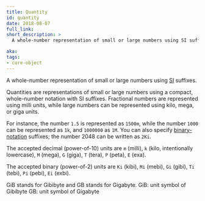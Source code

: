 ```yaml
---
title: Quantity
id: quantity
date: 2018-08-07
full_link:
short_description: >
  A whole-number representation of small or large numbers using SI suffixes.

aka: 
tags:
- core-object
---
```

 A whole-number representation of small or large numbers using [SI](https://en.wikipedia.org/wiki/International_System_of_Units) suffixes.

<!--more-->

Quantities are representations of small or large numbers using a compact,
whole-number notation with SI suffixes.  Fractional numbers are represented
using milli units, while large numbers can be represented using kilo,
mega, or giga units.

For instance, the number `1.5` is represented as `1500m`, while the number `1000`
can be represented as `1k`, and `1000000` as `1M`. You can also specify
[binary-notation](https://en.wikipedia.org/wiki/Binary_prefix) suffixes; the number 2048 can be written as `2Ki`.

The accepted decimal (power-of-10) units are `m` (milli), `k` (kilo,
intentionally lowercase), `M` (mega), `G` (giga), `T` (tera), `P` (peta),
`E` (exa).

The accepted binary (power-of-2) units are `Ki` (kibi), `Mi` (mebi), `Gi` (gibi),
`Ti` (tebi), `Pi` (pebi), `Ei` (exbi).

GiB stands for Gibibyte and GB stands for Gigabyte.
GiB: unit symbol of Gibibyte
GB: unit symbol of Gigabyte